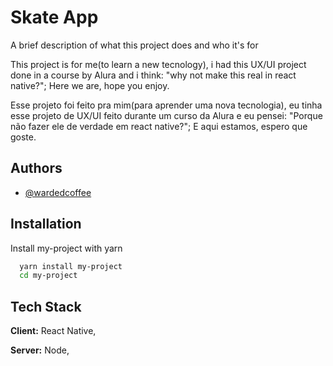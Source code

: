 
# Skate App

A brief description of what this project does and who it's for

This project is for me(to learn a new tecnology), i had this UX/UI project done in a course by Alura and i think: "why not make this real in react native?"; Here we are, hope you enjoy.

Esse projeto foi feito pra mim(para aprender uma nova tecnologia), eu tinha esse projeto de UX/UI feito durante um curso da Alura e eu pensei: "Porque não fazer ele de verdade em react native?"; E aqui estamos, espero que goste.









## Authors

- [@wardedcoffee](https://www.github.com/wardedcoffee)


## Installation

Install my-project with yarn

```bash
  yarn install my-project
  cd my-project
```
    
   
## Tech Stack

**Client:** React Native, 

**Server:** Node,

